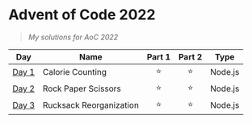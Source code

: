 # Advent of Code 2022

> *My solutions for AoC 2022*

<sup>

| Day | Name | Part 1 | Part 2 | Type |
| :---: | --- | :---: | :---: | :---: |
| [Day 1](https://github.com/astro-develops/Advent-of-Code-2022/tree/main/Day%201) | Calorie Counting | ⭐ | ⭐ | Node.js |
| [Day 2](https://github.com/astro-develops/Advent-of-Code-2022/tree/main/Day%202) | Rock Paper Scissors | ⭐ | ⭐ | Node.js |
| [Day 3](https://github.com/astro-develops/Advent-of-Code-2022/tree/main/Day%203) | Rucksack Reorganization | ⭐ | ⭐ | Node.js |

<sup>
